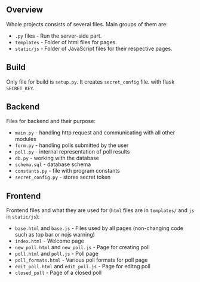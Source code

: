 ## Overview
Whole projects consists of several files. Main groups of them are:
 - `.py` files - Run the server-side part.
 - `templates` - Folder of html files for pages.
 - `static/js` - Folder of JavaScript files for their respective pages.

## Build
Only file for build is `setup.py`. It creates `secret_config` file. with flask `SECRET_KEY`.
## Backend
Files for backend and their purpose:
 - `main.py` - handling http request and communicating with all other modules
 - `form.py` - handling polls submitted by the user
 - `poll.py` - internal representation of poll results
 - `db.py` - working with the database
 - `schema.sql` - database schema
 - `constants.py` - file with program constants
 - `secret_config.py` - stores secret token

## Frontend
Frontend files and what they are used for (`html` files are in `templates/` and `js`
in `static/js`):
 - `base.html` and `base.js` - Files used by all pages (non-changing code such as top bar or nojs warning)
 - `index.html` - Welcome page
 - `new_poll.html` and `new_poll.js` - Page for creating poll
 - `poll.html` and `poll.js` - Poll page
 - `poll_formats.html` - Various poll formats for poll page
 - `edit_poll.html` and `edit_poll.js` - Page for editng poll
 - `closed_poll` - Page of a closed poll 
